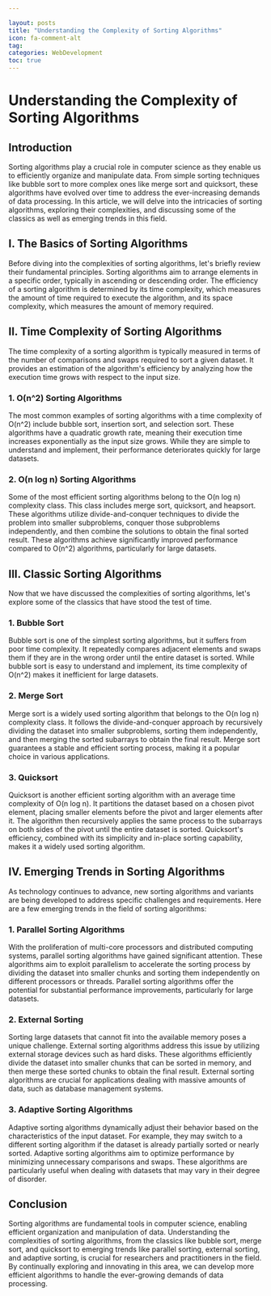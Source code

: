 ```yaml
---

layout: posts
title: "Understanding the Complexity of Sorting Algorithms"
icon: fa-comment-alt
tag:      
categories: WebDevelopment
toc: true
---
```




# Understanding the Complexity of Sorting Algorithms

## Introduction

Sorting algorithms play a crucial role in computer science as they enable us to efficiently organize and manipulate data. From simple sorting techniques like bubble sort to more complex ones like merge sort and quicksort, these algorithms have evolved over time to address the ever-increasing demands of data processing. In this article, we will delve into the intricacies of sorting algorithms, exploring their complexities, and discussing some of the classics as well as emerging trends in this field.

## I. The Basics of Sorting Algorithms

Before diving into the complexities of sorting algorithms, let's briefly review their fundamental principles. Sorting algorithms aim to arrange elements in a specific order, typically in ascending or descending order. The efficiency of a sorting algorithm is determined by its time complexity, which measures the amount of time required to execute the algorithm, and its space complexity, which measures the amount of memory required.

## II. Time Complexity of Sorting Algorithms

The time complexity of a sorting algorithm is typically measured in terms of the number of comparisons and swaps required to sort a given dataset. It provides an estimation of the algorithm's efficiency by analyzing how the execution time grows with respect to the input size.

### 1. O(n^2) Sorting Algorithms

The most common examples of sorting algorithms with a time complexity of O(n^2) include bubble sort, insertion sort, and selection sort. These algorithms have a quadratic growth rate, meaning their execution time increases exponentially as the input size grows. While they are simple to understand and implement, their performance deteriorates quickly for large datasets.

### 2. O(n log n) Sorting Algorithms

Some of the most efficient sorting algorithms belong to the O(n log n) complexity class. This class includes merge sort, quicksort, and heapsort. These algorithms utilize divide-and-conquer techniques to divide the problem into smaller subproblems, conquer those subproblems independently, and then combine the solutions to obtain the final sorted result. These algorithms achieve significantly improved performance compared to O(n^2) algorithms, particularly for large datasets.

## III. Classic Sorting Algorithms

Now that we have discussed the complexities of sorting algorithms, let's explore some of the classics that have stood the test of time.

### 1. Bubble Sort

Bubble sort is one of the simplest sorting algorithms, but it suffers from poor time complexity. It repeatedly compares adjacent elements and swaps them if they are in the wrong order until the entire dataset is sorted. While bubble sort is easy to understand and implement, its time complexity of O(n^2) makes it inefficient for large datasets.

### 2. Merge Sort

Merge sort is a widely used sorting algorithm that belongs to the O(n log n) complexity class. It follows the divide-and-conquer approach by recursively dividing the dataset into smaller subproblems, sorting them independently, and then merging the sorted subarrays to obtain the final result. Merge sort guarantees a stable and efficient sorting process, making it a popular choice in various applications.

### 3. Quicksort

Quicksort is another efficient sorting algorithm with an average time complexity of O(n log n). It partitions the dataset based on a chosen pivot element, placing smaller elements before the pivot and larger elements after it. The algorithm then recursively applies the same process to the subarrays on both sides of the pivot until the entire dataset is sorted. Quicksort's efficiency, combined with its simplicity and in-place sorting capability, makes it a widely used sorting algorithm.

## IV. Emerging Trends in Sorting Algorithms

As technology continues to advance, new sorting algorithms and variants are being developed to address specific challenges and requirements. Here are a few emerging trends in the field of sorting algorithms:

### 1. Parallel Sorting Algorithms

With the proliferation of multi-core processors and distributed computing systems, parallel sorting algorithms have gained significant attention. These algorithms aim to exploit parallelism to accelerate the sorting process by dividing the dataset into smaller chunks and sorting them independently on different processors or threads. Parallel sorting algorithms offer the potential for substantial performance improvements, particularly for large datasets.

### 2. External Sorting

Sorting large datasets that cannot fit into the available memory poses a unique challenge. External sorting algorithms address this issue by utilizing external storage devices such as hard disks. These algorithms efficiently divide the dataset into smaller chunks that can be sorted in memory, and then merge these sorted chunks to obtain the final result. External sorting algorithms are crucial for applications dealing with massive amounts of data, such as database management systems.

### 3. Adaptive Sorting Algorithms

Adaptive sorting algorithms dynamically adjust their behavior based on the characteristics of the input dataset. For example, they may switch to a different sorting algorithm if the dataset is already partially sorted or nearly sorted. Adaptive sorting algorithms aim to optimize performance by minimizing unnecessary comparisons and swaps. These algorithms are particularly useful when dealing with datasets that may vary in their degree of disorder.

## Conclusion

Sorting algorithms are fundamental tools in computer science, enabling efficient organization and manipulation of data. Understanding the complexities of sorting algorithms, from the classics like bubble sort, merge sort, and quicksort to emerging trends like parallel sorting, external sorting, and adaptive sorting, is crucial for researchers and practitioners in the field. By continually exploring and innovating in this area, we can develop more efficient algorithms to handle the ever-growing demands of data processing.